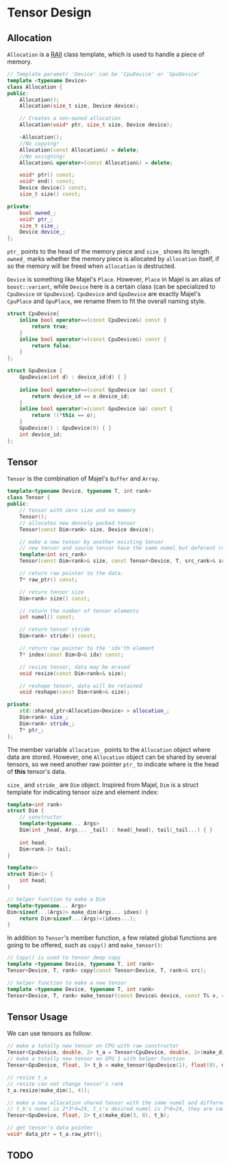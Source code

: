 # Tensor Design


## Allocation

`Allocation` is a [RAII](http://en.cppreference.com/w/cpp/language/raii) class template, which is used to handle a piece of memory. 

```cpp
// Template parametr 'Device' can be 'CpuDevice' or 'GpuDevice'
template <typename Device>
class Allocation {
public:
    Allocation();
    Allocation(size_t size, Device device);

    // Creates a non-owned allocation
    Allocation(void* ptr, size_t size, Device device);

    ~Allocation();
    //No copying!
    Allocation(const Allocation&) = delete;
    //No assigning!
    Allocation& operator=(const Allocation&) = delete;

    void* ptr() const;
    void* end() const;
    Device device() const;
    size_t size() const;

private:
    bool owned_;
    void* ptr_;
    size_t size_;
    Device device_;
};
```

`ptr_` points to the head of the memory piece and `size_` shows its length. `owned_` marks whether the memory piece is allocated by `allocation` itself, if so the memory will be freed when `allocation` is destructed.

`Device` is something like Majel's `Place`. However, `Place` in Majel is an alias of `boost::variant`, while `Device` here is a certain class (can be specialized to `CpuDevice` or `GpuDevice`). `CpuDevice` and `GpuDevice` are exactly Majel's `CpuPlace` and `GpuPlace`, we rename them to fit the overall naming style.

```cpp
struct CpuDevice{
    inline bool operator==(const CpuDevice&) const {
        return true;
    }
    inline bool operator!=(const CpuDevice&) const {
        return false;
    }
};

struct GpuDevice {
    GpuDevice(int d) : device_id(d) { }
    
    inline bool operator==(const GpuDevice &o) const {
        return device_id == o.device_id;
    }
    inline bool operator!=(const GpuDevice &o) const {
        return !(*this == o);
    }
    GpuDevice() : GpuDevice(0) { }
    int device_id;
};
```

## Tensor

`Tensor` is the combination of Majel's `Buffer` and `Array`.

```cpp
template<typename Device, typename T, int rank>
class Tensor {
public:
    // tensor with zero size and no memory
    Tensor();
    // allocates new densely packed tensor
    Tensor(const Dim<rank> size, Device device);

    // make a new tensor by another existing tensor
    // new tensor and source tensor have the same numel but deferent rank
    template<int src_rank>
    Tensor(const Dim<rank>& size, const Tensor<Device, T, src_rank>& src);

    // return raw pointer to the data.
    T* raw_ptr() const;

    // return tensor size
    Dim<rank> size() const;

    // return the number of tensor elements
    int numel() const;

    // return tensor stride
    Dim<rank> stride() const;

    // return raw pointer to the 'idx'th element
    T* index(const Dim<D>& idx) const;

    // resize tensor, data may be erased
    void resize(const Dim<rank>& size);

    // reshape tensor, data will be retained
    void reshape(const Dim<rank>& size);

private:
    std::shared_ptr<Allocation<Device> > allocation_;
    Dim<rank> size_;
    Dim<rank> stride_;
    T* ptr_;
};

```

The member variable `allocation_` points to the `Allocation` object where data are stored. However, one `Allocation` object can be shared by several tensors, so we need another raw pointer `ptr_` to indicate where is the head of **this** tensor's data. 

`size_` and `stride_` are `Dim` object. Inspired from Majel, `Dim` is a struct template for indicating tensor size and element index:

```cpp
template<int rank>
struct Dim {
	// constructor
	template<typename... Args>
	Dim(int _head, Args... _tail) : head(_head), tail(_tail...) { }
	
	int head;
	Dim<rank-1> tail;
}

template<>
struct Dim<1> {
	int head;
}

// helper function to make a Dim
template<typename... Args>
Dim<sizeof...(Args)> make_dim(Args... idxes) {
    return Dim<sizeof...(Args)>(idxes...);
}
```

In addition to `Tensor`'s member function, a few related global functions are going to be offered, such as `copy()` and `make_tensor()`:

```cpp
// Copy() is used to tensor deep copy
template <typename Device, typename T, int rank>
Tensor<Device, T, rank> copy(const Tensor<Device, T, rank>& src);

// helper function to make a new tensor
template <typename Device, typename T, int rank>
Tensor<Device, T, rank> make_tensor(const Device& device, const T& v, const Dim<rank>& dim);
```

## Tensor Usage

We can use tensors as follow:

```cpp
// make a totally new tensor on CPU with raw constructor
Tensor<CpuDevice, double, 2> t_a = Tensor<CpuDevice, double, 2>(make_dim(2,3), CpuDevice());
// make a totally new tensor on GPU 1 with helper function
Tensor<GpuDevice, float, 3> t_b = make_tensor(GpuDevice(1), float(0), make_dim(2, 3, 4));

// resize t_a
// resize can not change tensor's rank
t_a.resize(make_dim(1, 4));

// make a new allocation shared tensor with the same numel and differnet rank
// t_b's numel is 2*3*4=24, t_c's desired numel is 3*8=24, they are same so the construction is allowed.
Tensor<GpuDevice, float, 2> t_c(make_dim(3, 8), t_b);

// get tensor's data pointer
void* data_ptr = t_a.raw_ptr();
```

## TODO
